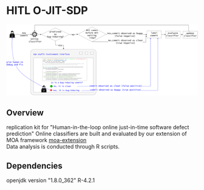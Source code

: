 # HITL O-JIT-SDP
![The high-level architecture of HITL O-JIT-SDP](framework.png)
## Overview
replication kit for "Human-in-the-loop online just-in-time software defect prediction"
Online classifiers are built and evaluated by our extension of MOA framework  [moa-extension](https://github.com/liu906/moa-extension)  
Data analysis is conducted through R scripts.  

## Dependencies
openjdk version "1.8.0_362"
R-4.2.1  